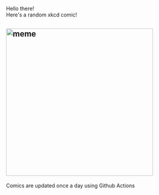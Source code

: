 Hello there! <br>Here's a random xkcd comic!<br>
## <img src="https://imgs.xkcd.com/comics/bel_air.png" alt="meme" width="400"/><br>
Comics are updated once a day using Github Actions